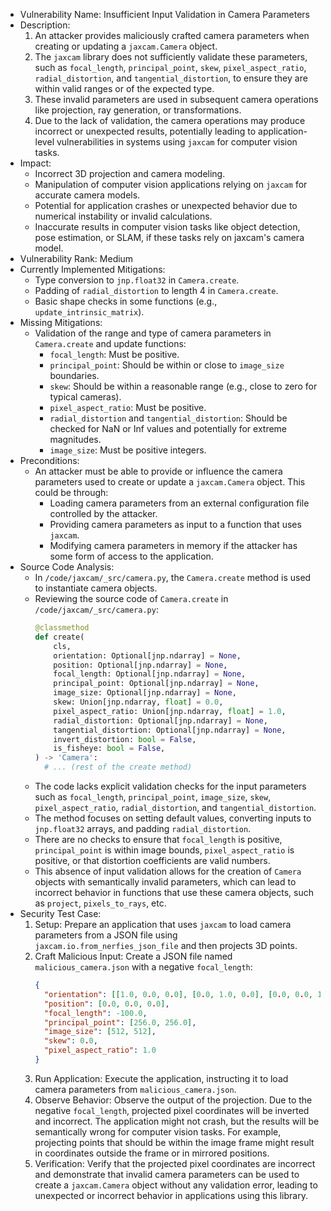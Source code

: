 - Vulnerability Name: Insufficient Input Validation in Camera Parameters
- Description:
  1. An attacker provides maliciously crafted camera parameters when creating or updating a `jaxcam.Camera` object.
  2. The `jaxcam` library does not sufficiently validate these parameters, such as `focal_length`, `principal_point`, `skew`, `pixel_aspect_ratio`, `radial_distortion`, and `tangential_distortion`, to ensure they are within valid ranges or of the expected type.
  3. These invalid parameters are used in subsequent camera operations like projection, ray generation, or transformations.
  4. Due to the lack of validation, the camera operations may produce incorrect or unexpected results, potentially leading to application-level vulnerabilities in systems using `jaxcam` for computer vision tasks.
- Impact:
  - Incorrect 3D projection and camera modeling.
  - Manipulation of computer vision applications relying on `jaxcam` for accurate camera models.
  - Potential for application crashes or unexpected behavior due to numerical instability or invalid calculations.
  - Inaccurate results in computer vision tasks like object detection, pose estimation, or SLAM, if these tasks rely on jaxcam's camera model.
- Vulnerability Rank: Medium
- Currently Implemented Mitigations:
  - Type conversion to `jnp.float32` in `Camera.create`.
  - Padding of `radial_distortion` to length 4 in `Camera.create`.
  - Basic shape checks in some functions (e.g., `update_intrinsic_matrix`).
- Missing Mitigations:
  - Validation of the range and type of camera parameters in `Camera.create` and update functions:
    - `focal_length`: Must be positive.
    - `principal_point`: Should be within or close to `image_size` boundaries.
    - `skew`: Should be within a reasonable range (e.g., close to zero for typical cameras).
    - `pixel_aspect_ratio`: Must be positive.
    - `radial_distortion` and `tangential_distortion`: Should be checked for NaN or Inf values and potentially for extreme magnitudes.
    - `image_size`: Must be positive integers.
- Preconditions:
  - An attacker must be able to provide or influence the camera parameters used to create or update a `jaxcam.Camera` object. This could be through:
    - Loading camera parameters from an external configuration file controlled by the attacker.
    - Providing camera parameters as input to a function that uses `jaxcam`.
    - Modifying camera parameters in memory if the attacker has some form of access to the application.
- Source Code Analysis:
  - In `/code/jaxcam/_src/camera.py`, the `Camera.create` method is used to instantiate camera objects.
  - Reviewing the source code of `Camera.create` in `/code/jaxcam/_src/camera.py`:
    ```python
    @classmethod
    def create(
        cls,
        orientation: Optional[jnp.ndarray] = None,
        position: Optional[jnp.ndarray] = None,
        focal_length: Optional[jnp.ndarray] = None,
        principal_point: Optional[jnp.ndarray] = None,
        image_size: Optional[jnp.ndarray] = None,
        skew: Union[jnp.ndarray, float] = 0.0,
        pixel_aspect_ratio: Union[jnp.ndarray, float] = 1.0,
        radial_distortion: Optional[jnp.ndarray] = None,
        tangential_distortion: Optional[jnp.ndarray] = None,
        invert_distortion: bool = False,
        is_fisheye: bool = False,
    ) -> 'Camera':
      # ... (rest of the create method)
    ```
  - The code lacks explicit validation checks for the input parameters such as `focal_length`, `principal_point`, `image_size`, `skew`, `pixel_aspect_ratio`, `radial_distortion`, and `tangential_distortion`.
  - The method focuses on setting default values, converting inputs to `jnp.float32` arrays, and padding `radial_distortion`.
  - There are no checks to ensure that `focal_length` is positive, `principal_point` is within image bounds, `pixel_aspect_ratio` is positive, or that distortion coefficients are valid numbers.
  - This absence of input validation allows for the creation of `Camera` objects with semantically invalid parameters, which can lead to incorrect behavior in functions that use these camera objects, such as `project`, `pixels_to_rays`, etc.
- Security Test Case:
  1. Setup: Prepare an application that uses `jaxcam` to load camera parameters from a JSON file using `jaxcam.io.from_nerfies_json_file` and then projects 3D points.
  2. Craft Malicious Input: Create a JSON file named `malicious_camera.json` with a negative `focal_length`:
     ```json
     {
       "orientation": [[1.0, 0.0, 0.0], [0.0, 1.0, 0.0], [0.0, 0.0, 1.0]],
       "position": [0.0, 0.0, 0.0],
       "focal_length": -100.0,
       "principal_point": [256.0, 256.0],
       "image_size": [512, 512],
       "skew": 0.0,
       "pixel_aspect_ratio": 1.0
     }
     ```
  3. Run Application: Execute the application, instructing it to load camera parameters from `malicious_camera.json`.
  4. Observe Behavior: Observe the output of the projection. Due to the negative `focal_length`, projected pixel coordinates will be inverted and incorrect. The application might not crash, but the results will be semantically wrong for computer vision tasks. For example, projecting points that should be within the image frame might result in coordinates outside the frame or in mirrored positions.
  5. Verification: Verify that the projected pixel coordinates are incorrect and demonstrate that invalid camera parameters can be used to create a `jaxcam.Camera` object without any validation error, leading to unexpected or incorrect behavior in applications using this library.